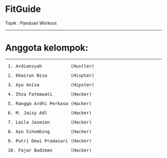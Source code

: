 # FitGuide
Topik : Panduan Workout
<hr>

# Anggota kelompok:
<hr>  
    <pre> 1. Ardiansyah           (Hustler)</pre>
    <pre> 2. Khairun Nisa         (Hispter)</pre>
    <pre> 3. Ayu Anisa            (Hipster)</pre>
    <pre> 4. Ihza Fatmawati       (Hacker)</pre>
    <pre> 5. Rangga Ardhi Perkasa (Hacker)</pre>
    <pre> 6. M. Jaisy Adl         (Hacker)</pre>
    <pre> 7. Laila Jasmien        (Hacker) </pre>
    <pre> 8. Ayu Sihombing        (Hacker) </pre>
    <pre> 9. Putri Dewi Pradasari (Hacker)</pre>
    <pre> 10. Fajar Budiman       (Hacker)</pre>
